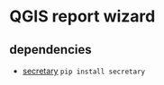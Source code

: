 # QGIS report wizard

## dependencies

- [secretary](https://github.com/christopher-ramirez/secretary) `pip install secretary`
